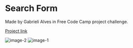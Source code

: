 # Search Form
Made by Gabrieli Alves in Free Code Camp project challenge.

[Project link
](https://gabrieli-search-form-fcc-challenge.vercel.app/)

![image-2](https://github.com/castroalves-gabi/search-form/assets/117552601/931ee62a-c83a-4202-bc79-bd2d8b69ff2a)
![image-1](https://github.com/castroalves-gabi/search-form/assets/117552601/cd107485-e6f1-4121-a301-c7755cfb2cae)

